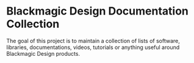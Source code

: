 # Blackmagic Design Documentation Collection

The goal of this project is to maintain a collection of lists of software, libraries, documentations, videos, tutorials or anything useful around Blackmagic Design products.

